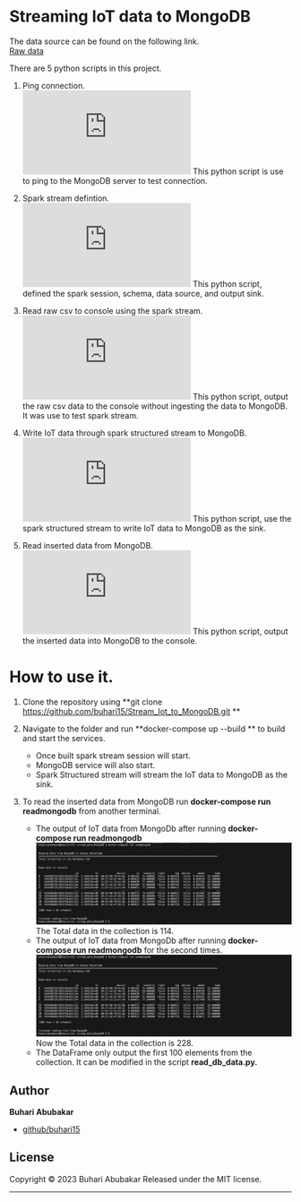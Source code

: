 # Streaming IoT data to MongoDB

The data source can be found on the following link.<br> 
[Raw data](https://www.kaggle.com/code/garystafford/iot-telemetry-demo-notebook)

There are  5 python scripts in this project.
1. Ping connection. <br>
![Ping connection](https://github.com/buhari15/Stream_Iot_to_MongoDB/blob/master/code/ping_connection.py)
This python script is use to ping to the MongoDB server to test connection.

2. Spark stream defintion. <br>
![Spark stream](https://github.com/buhari15/Stream_Iot_to_MongoDB/blob/master/code/spark_stream.py)
This python script, defined the spark session, schema, data source, and output sink.

3. Read raw csv to console using the spark stream. <br>
![Spark read csv](https://github.com/buhari15/Stream_Iot_to_MongoDB/blob/master/code/spark_read_csv.py)
This python script, output the raw csv data to the console without ingesting the data to MongoDB. It was use to test spark stream.

4. Write IoT data through spark structured stream to MongoDB. <br>
![Spark write to MongoDB](https://github.com/buhari15/Stream_Iot_to_MongoDB/blob/master/code/write_to_mongodb.py)
This python script, use the spark structured stream to write IoT data to MongoDB as the sink.

5. Read inserted data from MongoDB. <br>
![Read data from MongoDB](https://github.com/buhari15/Stream_Iot_to_MongoDB/blob/master/code/read_db_data.py)
This python script, output the inserted data into MongoDB to the console.

# How to use it.
1. Clone the repository using **git clone https://github.com/buhari15/Stream_Iot_to_MongoDB.git **
2. Navigate to the folder and run **docker-compose up --build ** to build and start the services.
    * Once built spark stream session will start.
    * MongoDB service will also start.
    * Spark Structured stream will stream the IoT data to MongoDB as the sink.
    
3. To read the inserted data from MongoDB run **docker-compose run readmongodb** from another terminal.
    * The output of IoT data from MongoDb after running **docker-compose run readmongodb**  
      ![First output from MongoDB](https://github.com/buhari15/Stream_Iot_to_MongoDB/blob/master/Screen_shoots/Reading_first_data.png)
      The Total data in the collection is 114.
    * The output of IoT data from MongoDb after running **docker-compose run readmongodb** for the second times.
      ![First output from MongoDB](https://github.com/buhari15/Stream_Iot_to_MongoDB/blob/master/Screen_shoots/Read_second.png)
       Now the Total data in the collection is 228.
    *  The DataFrame only output the first 100 elements from the collection. It can be modified in the script **read_db_data.py.**

## Author

**Buhari Abubakar**

+ [github/buhari15](https://github.com/buhari15)

## License

Copyright © 2023 Buhari Abubakar
Released under the MIT license.

***
